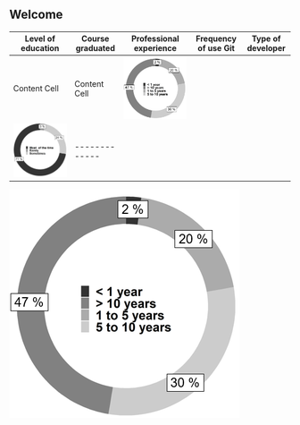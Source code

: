 ## Welcome 



| Level of education  | Course graduated |Professional experience  |Frequency of use Git |Type of developer |
| ------------- | ------------- |------------- |------------- |------------- |
| Content Cell  | Content Cell  |![](https://github.com/johnatan-si/JSERD2020/blob/master/development.PNG)
 |![](https://github.com/johnatan-si/JSERD2020/blob/master/git.PNG) |------------- |



![](https://github.com/johnatan-si/JSERD2020/blob/master/development.PNG)




